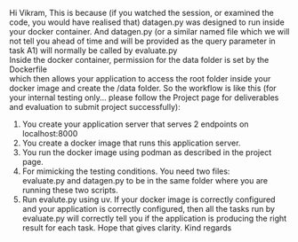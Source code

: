 Hi Vikram,
This is because (if you watched the session, or examined the code, you would
have realised that) datagen.py was designed to run inside your docker
container. And datagen.py (or a similar named file which we will not tell you
ahead of time and will be provided as the query parameter in task A1) will
normally be called by evaluate.py  
Inside the docker container, permission for the data folder is set by the
Dockerfile  
which then allows your application to access the root folder inside your
docker image and create the /data folder.
So the workflow is like this (for your internal testing only… please follow
the Project page for deliverables and evaluation to submit project
successfully):
  1. You create your application server that serves 2 endpoints on localhost:8000
  2. You create a docker image that runs this application server.
  3. You run the docker image using podman as described in the project page.
  4. For mimicking the testing conditions. You need two files:  
evaluate.py and datagen.py to be in the same folder where you are running
these two scripts.
  5. Run evalute.py using uv.
If your docker image is correctly configured and your application is correctly
configured, then all the tasks run by evaluate.py will correctly tell you if
the application is producing the right result for each task.
Hope that gives clarity.
Kind regards